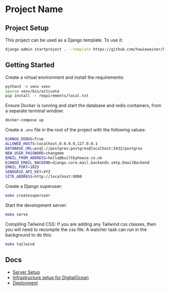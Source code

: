 # Project Name

## Project Setup
This project can be used as a Django template. To use it:
```bash
django-admin startproject . --template https://github.com/howieweiner/howies-django-template --extension=py,md --name=Makefile
```

## Getting Started

Create a virtual environment and install the requirements:

```bash
python3 -m venv venv
source venv/bin/activate
pip install -r requirements/local.txt
```

Ensure Docker is running and start the database and redis containers,
from a separate terminal window:

```bash
docker-compose up
```

Create a `.env` file in the root of the project with the following values:

```bash
DJANGO_DEBUG=True
ALLOWED_HOSTS=localhost,0.0.0.0,127.0.0.1
DATABASE_URL=psql://postgres:postgres@localhost:5432/postgres
NEW_USER_PASSWORD=changeme
EMAIL_FROM_ADDRESS=hello@builtbyhowie.co.uk
DJANGO_EMAIL_BACKEND=django.core.mail.backends.smtp.EmailBackend
EMAIL_PORT=1025
SENDGRID_API_KEY=XYZ
SITE_ADDRESS=http://localhost:8000
```

Create a Django superuser:

```bash
make createsuperuser
```

Start the development server:

```bash
make serve
```

Compiling Tailwind CSS:
If you are adding any Tailwind css classes, then you will need to recompile the css file.
A watcher task can run in the background to do this:

```bash 
make tailwind
```

## Docs

- [Server Setup](docs/server_setup.md)
- [Infrastructure setup for DigitalOcean](docs/infra.md)
- [Deployment](docs/deployment.md)
